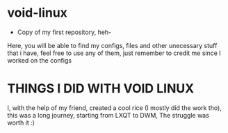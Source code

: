 # void-linux
- Copy of my first repository, heh-

Here, you will be able to find my configs, files and other unecessary stuff that i have, feel free to use any of them, just remember to credit me since I worked on the configs 

# THINGS I DID WITH VOID LINUX
I, with the help of my friend, created a cool rice (I mostly did the work tho), this was a long journey, starting from LXQT to DWM, The struggle was worth it :)
